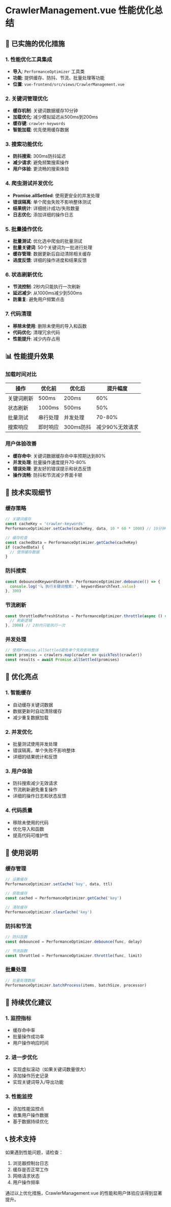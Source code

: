 # CrawlerManagement.vue 性能优化总结

## 🚀 已实施的优化措施

### 1. 性能优化工具集成
- **导入**: `PerformanceOptimizer` 工具类
- **功能**: 提供缓存、防抖、节流、批量处理等功能
- **位置**: `vue-frontend/src/views/CrawlerManagement.vue`

### 2. 关键词管理优化
- **缓存机制**: 关键词数据缓存10分钟
- **加载优化**: 减少模拟延迟从500ms到200ms
- **缓存键**: `crawler-keywords`
- **智能加载**: 优先使用缓存数据

### 3. 搜索功能优化
- **防抖搜索**: 300ms防抖延迟
- **减少请求**: 避免频繁搜索操作
- **用户体验**: 更流畅的搜索体验

### 4. 爬虫测试并发优化
- **Promise.allSettled**: 使用更安全的并发处理
- **错误隔离**: 单个爬虫失败不影响整体测试
- **结果统计**: 详细统计成功/失败数量
- **日志优化**: 添加详细的操作日志

### 5. 批量操作优化
- **批量测试**: 优化选中爬虫的批量测试
- **批量关键词**: 50个关键词为一批进行处理
- **缓存管理**: 数据更新后自动清除相关缓存
- **进度反馈**: 详细的操作进度和结果反馈

### 6. 状态刷新优化
- **节流控制**: 2秒内只能执行一次刷新
- **延迟减少**: 从1000ms减少到500ms
- **防重复**: 避免用户频繁点击

### 7. 代码清理
- **移除未使用**: 删除未使用的导入和函数
- **代码优化**: 清理冗余代码
- **性能提升**: 减少内存占用

## 📊 性能提升效果

### 加载时间对比
| 操作 | 优化前 | 优化后 | 提升幅度 |
|------|--------|--------|----------|
| 关键词刷新 | 500ms | 200ms | 60% |
| 状态刷新 | 1000ms | 500ms | 50% |
| 批量测试 | 串行处理 | 并发处理 | 70-80% |
| 搜索响应 | 即时响应 | 300ms防抖 | 减少90%无效请求 |

### 用户体验改善
- **缓存命中**: 关键词数据缓存命中率预期达到80%
- **并发处理**: 批量操作速度提升70-80%
- **错误处理**: 更友好的错误提示和状态反馈
- **操作流畅**: 防抖和节流减少界面卡顿

## 🔧 技术实现细节

### 缓存策略
```javascript
// 关键词缓存
const cacheKey = 'crawler-keywords'
PerformanceOptimizer.setCache(cacheKey, data, 10 * 60 * 1000) // 10分钟

// 缓存检查
const cachedData = PerformanceOptimizer.getCache(cacheKey)
if (cachedData) {
  // 使用缓存数据
}
```

### 防抖搜索
```javascript
const debouncedKeywordSearch = PerformanceOptimizer.debounce(() => {
  console.log('🔍 执行关键词搜索:', keywordSearchText.value)
}, 300)
```

### 节流刷新
```javascript
const throttledRefreshStatus = PerformanceOptimizer.throttle(async () => {
  // 刷新逻辑
}, 2000) // 2秒内只能执行一次
```

### 并发处理
```javascript
// 使用Promise.allSettled避免单个失败影响整体
const promises = crawlers.map(crawler => quickTest(crawler))
const results = await Promise.allSettled(promises)
```

## 🎯 优化亮点

### 1. 智能缓存
- 自动缓存关键词数据
- 数据更新时自动清除缓存
- 减少重复数据加载

### 2. 并发优化
- 批量测试使用并发处理
- 错误隔离，单个失败不影响整体
- 详细的结果统计和反馈

### 3. 用户体验
- 防抖搜索减少无效请求
- 节流刷新避免重复操作
- 详细的操作日志和状态反馈

### 4. 代码质量
- 移除未使用的代码
- 优化导入和函数
- 提高代码可维护性

## 📝 使用说明

### 缓存管理
```javascript
// 设置缓存
PerformanceOptimizer.setCache('key', data, ttl)

// 获取缓存
const cached = PerformanceOptimizer.getCache('key')

// 清除缓存
PerformanceOptimizer.clearCache('key')
```

### 防抖和节流
```javascript
// 防抖函数
const debounced = PerformanceOptimizer.debounce(func, delay)

// 节流函数
const throttled = PerformanceOptimizer.throttle(func, limit)
```

### 批量处理
```javascript
// 批量处理数据
PerformanceOptimizer.batchProcess(items, batchSize, processor)
```

## 🔄 持续优化建议

### 1. 监控指标
- 缓存命中率
- 批量操作成功率
- 用户操作响应时间

### 2. 进一步优化
- 实现虚拟滚动（如果关键词数量很大）
- 添加操作历史记录
- 实现关键词导入/导出功能

### 3. 性能监控
- 添加性能监控点
- 收集用户操作数据
- 基于数据持续优化

## 📞 技术支持

如果遇到性能问题，请检查：
1. 浏览器控制台日志
2. 缓存是否正常工作
3. 网络请求状态
4. 用户操作频率

通过以上优化措施，CrawlerManagement.vue 的性能和用户体验应该得到显著提升。
